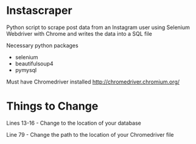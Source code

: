 # Instascraper
Python script to scrape post data from an Instagram user using Selenium Webdriver with Chrome and writes the data into a SQL file


Necessary python packages
* selenium
* beautifulsoup4
* pymysql

Must have Chromedriver installed
http://chromedriver.chromium.org/

# Things to Change
Lines 13-16 - Change to the location of your database

Line 79 - Change the path to the location of your Chromedriver file 


